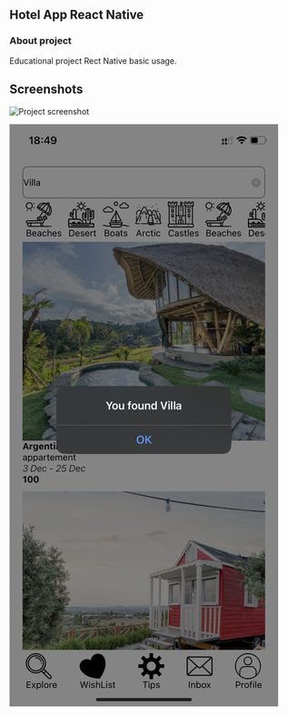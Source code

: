 ## Hotel App React Native

### About project
Educational project Rect Native basic usage.

## Screenshots
![Project screenshot](/src/assets/images/img1.PNG)

![Project screenshot](/src/assets/images/img2.PNG)

